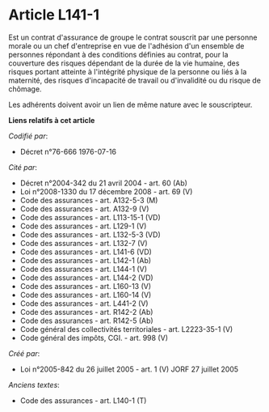# Article L141-1

Est un contrat d'assurance de groupe le contrat souscrit par une personne morale ou un chef d'entreprise en vue de l'adhésion
d'un ensemble de personnes répondant à des conditions définies au contrat, pour la couverture des risques dépendant de la
durée de la vie humaine, des risques portant atteinte à l'intégrité physique de la personne ou liés à la maternité, des
risques d'incapacité de travail ou d'invalidité ou du risque de chômage.

Les adhérents doivent avoir un lien de même nature avec le souscripteur.

**Liens relatifs à cet article**

_Codifié par_:

  - Décret n°76-666 1976-07-16

_Cité par_:

  - Décret n°2004-342 du 21 avril 2004 - art. 60 (Ab)
  - Loi n°2008-1330 du 17 décembre 2008 - art. 69 (V)
  - Code des assurances - art. A132-5-3 (M)
  - Code des assurances - art. A132-9 (V)
  - Code des assurances - art. L113-15-1 (VD)
  - Code des assurances - art. L129-1 (V)
  - Code des assurances - art. L132-5-3 (VD)
  - Code des assurances - art. L132-7 (V)
  - Code des assurances - art. L141-6 (VD)
  - Code des assurances - art. L142-1 (Ab)
  - Code des assurances - art. L144-1 (V)
  - Code des assurances - art. L144-2 (VD)
  - Code des assurances - art. L160-13 (V)
  - Code des assurances - art. L160-14 (V)
  - Code des assurances - art. L441-2 (V)
  - Code des assurances - art. R142-2 (Ab)
  - Code des assurances - art. R142-5 (Ab)
  - Code général des collectivités territoriales - art. L2223-35-1 (V)
  - Code général des impôts, CGI. - art. 998 (V)

_Créé par_:

  - Loi n°2005-842 du 26 juillet 2005 - art. 1 (V) JORF 27 juillet 2005

_Anciens textes_:

  - Code des assurances - art. L140-1 (T)

